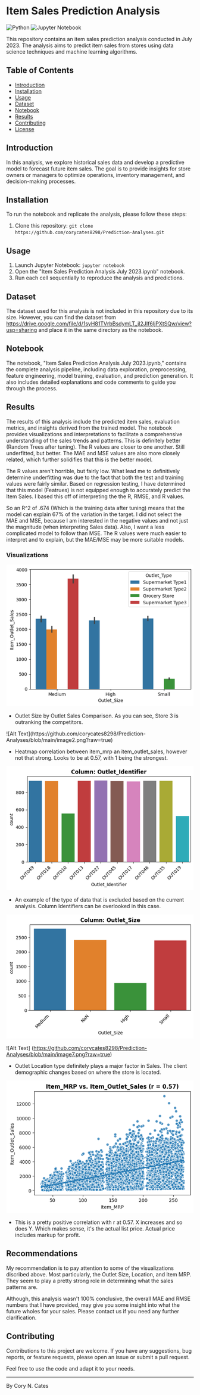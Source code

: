 
# Item Sales Prediction Analysis

![Python](https://img.shields.io/badge/Python-3.7%2B-blue)
![Jupyter Notebook](https://img.shields.io/badge/Jupyter%20Notebook-6.1.4-orange)

This repository contains an item sales prediction analysis conducted in July 2023. The analysis aims to predict item sales from stores using data science techniques and machine learning algorithms.

## Table of Contents

- [Introduction](#introduction)
- [Installation](#installation)
- [Usage](#usage)
- [Dataset](#dataset)
- [Notebook](#notebook)
- [Results](#results)
- [Contributing](#contributing)
- [License](#license)

## Introduction

In this analysis, we explore historical sales data and develop a predictive model to forecast future item sales. The goal is to provide insights for store owners or managers to optimize operations, inventory management, and decision-making processes.

## Installation

To run the notebook and replicate the analysis, please follow these steps:

1. Clone this repository: `git clone https://github.com/corycates8298/Prediction-Analyses.git`
   

## Usage

1. Launch Jupyter Notebook: `jupyter notebook`
2. Open the "Item Sales Prediction Analysis July 2023.ipynb" notebook.
3. Run each cell sequentially to reproduce the analysis and predictions.

## Dataset

The dataset used for this analysis is not included in this repository due to its size. However, you can find the dataset from https://drive.google.com/file/d/1syH81TVrbBsdymLT_jl2JIf6IjPXtSQw/view?usp=sharing and place it in the same directory as the notebook.

## Notebook

The notebook, "Item Sales Prediction Analysis July 2023.ipynb," contains the complete analysis pipeline, including data exploration, preprocessing, feature engineering, model training, evaluation, and prediction generation. It also includes detailed explanations and code comments to guide you through the process.

## Results

The results of this analysis include the predicted item sales, evaluation metrics, and insights derived from the trained model. The notebook provides visualizations and interpretations to facilitate a comprehensive understanding of the sales trends and patterns.  This is definitely better (Random Trees after tuning). The R values are closer to one another. Still underfitted, but better. The MAE and MSE values are also more closely related, which further solidifies that this is the better model.

The R values aren't horrible, but fairly low. What lead me to definitively determine underfitting was due to the fact that both the test and training values were fairly similar.
Based on regression testing, I have determined that this model (Featrues) is not equipped enough to accurately predict the Item Sales. I based this off of interpreting the the R, RMSE, and R values.

So an R^2 of .674 (Which is the training data after tuning) means that the model can explain 67% of the variation in the target. I did not select the MAE and MSE, because I am interested in the negative values and not just the magnitude (when interpreting Sales data). Also, I want a less complicated model to follow than MSE. The R values were much easier to interpret and to explain, but the MAE/MSE may be more suitable models.  

### Visualizations

![Alt Text](https://github.com/corycates8298/Prediction-Analyses/blob/main/Image1.png#:~:text=t-,Image1,-.png)

- Outlet Size by Outlet Sales Comparison.  As you can see, Store 3 is outranking the competitors.
  
![Alt Text[]([https://github.com/corycates8298/Prediction-Analyses/blob/main/Image1.png#:~:text=t-,Image2,-.png](https://github.com/corycates8298/Prediction-Analyses/edit/main/README.md#:~:text=README.md-,image2,-.png))](https://github.com/corycates8298/Prediction-Analyses/blob/main/image2.png?raw=true)

- Heatmap correlation  between item_mrp an item_outlet_sales, however not that strong. Looks to be at 0.57, with 1 being the strongest.


![Alt Text](https://github.com/corycates8298/Prediction-Analyses/blob/main/image5.png?raw=true)

- An example of the type of data that is excluded based on the current analysis.  Column Identifiers can be overlooked in this case.  

![Alt Text](https://github.com/corycates8298/Prediction-Analyses/blob/main/image6.png?raw=true)

![Alt Text] (https://github.com/corycates8298/Prediction-Analyses/blob/main/image7.png?raw=true)

- Outlet Location type definitely plays a major factor in Sales.  The client demographic changes based on where the store is located.  

![Alt Text](https://github.com/corycates8298/Prediction-Analyses/blob/main/Image8.png?raw=true)

- This is a pretty positive correlation with r at 0.57. X increases and so does Y. Which makes sense, it's the actual list price. Actual price includes markup for profit.


## Recommendations 

My recommendation is to pay attention to some of the visualizations discribed above.  Most particularly, the Outlet Size, Location, and Item MRP.  They seem to play a pretty strong role in determining what the sales patterns are.

Although, this analysis wasn't 100% conclusive, the overall MAE and RMSE numbers that I have provided, may give you some insight into what the future wholes for your sales.  Please contact us if you need any further clarification.

## Contributing

Contributions to this project are welcome. If you have any suggestions, bug reports, or feature requests, please open an issue or submit a pull request.



Feel free to use the code and adapt it to your needs.

-------------------

By Cory N. Cates
